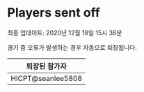 # Players sent off
최종 업데이트: 2020년 12월 18일 15시 36분


경기 중 오류가 발생하는 경우 자동으로 퇴장됩니다.


| 퇴장된 참가자 |
|:---:|
| HICPT@seanlee5808 |